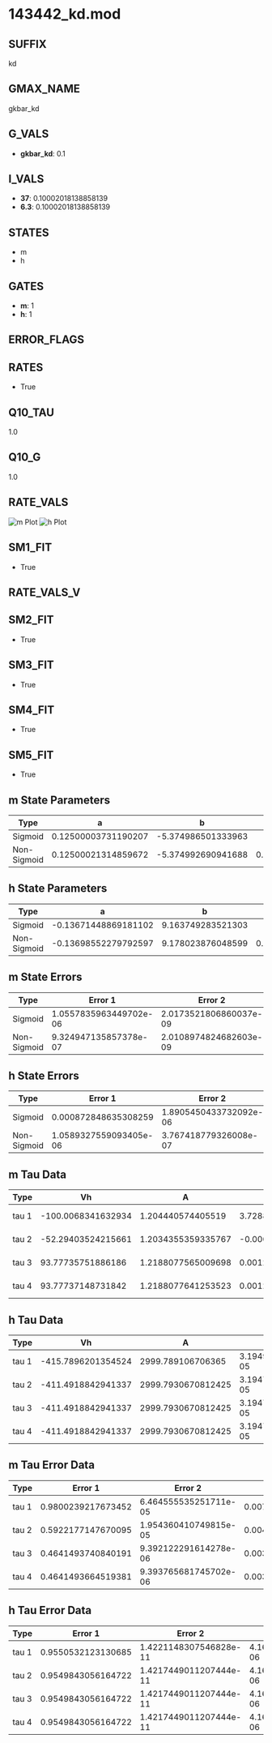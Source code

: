 # 143442_kd.mod

## SUFFIX

kd

## GMAX_NAME

gkbar_kd

## G_VALS

- **gkbar_kd**: 0.1

## I_VALS

- **37**: 0.10002018138858139
- **6.3**: 0.10002018138858139

## STATES

- m
- h

## GATES

- **m**: 1
- **h**: 1

## ERROR_FLAGS


## RATES

- True

## Q10_TAU

1.0

## Q10_G

1.0

## RATE_VALS

![m Plot](/Users/pbozelos/Dropbox/icg-Chai-Panos/supermodels/output_markdown_files/K/143442_kd.mod/images/m.png)
![h Plot](/Users/pbozelos/Dropbox/icg-Chai-Panos/supermodels/output_markdown_files/K/143442_kd.mod/images/h.png)

## SM1_FIT

- True

## RATE_VALS_V

## SM2_FIT

- True

## SM3_FIT

- True

## SM4_FIT

- True

## SM5_FIT

- True

## m State Parameters

| Type | a | b | c | d |
| --- | --- | --- | --- | --- |
| Sigmoid | 0.12500003731190207 | -5.374986501333963 |
| Non-Sigmoid | 0.12500021314859672 | -5.374992690941688 | 0.9999993483197455 | 5.582659936411115e-07 |

## h State Parameters

| Type | a | b | c | d |
| --- | --- | --- | --- | --- |
| Sigmoid | -0.13671448869181102 | 9.163749283521303 |
| Non-Sigmoid | -0.13698552279792597 | 9.178023876048599 | 0.9985093075885075 | -7.363565693732549e-08 |

## m State Errors

| Type | Error 1 | Error 2 | Error 3 |
| --- | --- | --- | --- |
| Sigmoid | 1.0557835963449702e-06 | 2.0173521806860037e-09 | 5.740335628359147e-07 |
| Non-Sigmoid | 9.324947135857378e-07 | 2.0108974824682603e-09 | 5.070009276696288e-07 |

## h State Errors

| Type | Error 1 | Error 2 | Error 3 |
| --- | --- | --- | --- |
| Sigmoid | 0.000872848635308259 | 1.8905450433732092e-06 | 0.0007526356502833272 |
| Non-Sigmoid | 1.0589327559093405e-06 | 3.767418779326008e-07 | 9.130913552596364e-07 |

## m Tau Data

| Type | Vh | A | b1 | b2 | c1 | c2 | d1 | d2 | e1 | e2 |
| --- | --- | --- | --- | --- | --- | --- | --- | --- | --- | --- |
| tau 1 | -100.0068341632934 | 1.204440574405519 | 3.72880194973482e-05 | -3.731837023665758e-05 |
| tau 2 | -52.29403524215661 | 1.2034355359335767 | -0.00023495901923936317 | 2.3514557724382274e-05 | 0.00023158705600785165 | 1.2444632981851123e-05 |
| tau 3 | 93.77735751886186 | 1.2188077565009698 | 0.0012008779243904326 | -3.9252870532278766e-05 | -2.2647943929936074e-07 | 0.0009042488160352921 | -6.0709403388850295e-05 | -3.28857782615407e-07 |
| tau 4 | 93.77737148731842 | 1.2188077641253523 | 0.0012008778387376776 | -3.925286991209297e-05 | -2.2647944327157953e-07 | 2.82542379629876e-15 | 0.0009042489623318128 | -6.070940438115565e-05 | -3.288577767835837e-07 | -3.4606721988073984e-15 |

## h Tau Data

| Type | Vh | A | b1 | b2 | c1 | c2 | d1 | d2 | e1 | e2 |
| --- | --- | --- | --- | --- | --- | --- | --- | --- | --- | --- |
| tau 1 | -415.7896201354524 | 2999.789106706365 | 3.19495709353662e-05 | 3.115399794441397e-05 |
| tau 2 | -411.4918842941337 | 2999.7930670812425 | 3.194729507388074e-05 | -1.4109682324438422e-10 | 3.1155077619332744e-05 | -1.2941433718513808e-10 |
| tau 3 | -411.4918842941337 | 2999.7930670812425 | 3.194729507388074e-05 | -1.4109682324438422e-10 | 0.0 | 3.1155077619332744e-05 | -1.2941433718513808e-10 | 0.0 |
| tau 4 | -411.4918842941337 | 2999.7930670812425 | 3.194729507388074e-05 | -1.4109682324438422e-10 | 0.0 | 0.0 | 3.1155077619332744e-05 | -1.2941433718513808e-10 | 0.0 | 0.0 |

## m Tau Error Data

| Type | Error 1 | Error 2 | Error 3 |
| --- | --- | --- | --- |
| tau 1 | 0.9800239217673452 | 6.464555535251711e-05 | 0.007925007322120751 |
| tau 2 | 0.5922177147670095 | 1.954360410749815e-05 | 0.004788995065910596 |
| tau 3 | 0.4641493740840191 | 9.392122291614278e-06 | 0.0037533646949557357 |
| tau 4 | 0.4641493664519381 | 9.393765681745702e-06 | 0.0037533646332385696 |

## h Tau Error Data

| Type | Error 1 | Error 2 | Error 3 |
| --- | --- | --- | --- |
| tau 1 | 0.9550532123130685 | 1.4221148307546828e-11 | 4.166608759384305e-06 |
| tau 2 | 0.9549843056164722 | 1.4217449011207444e-11 | 4.166308140275425e-06 |
| tau 3 | 0.9549843056164722 | 1.4217449011207444e-11 | 4.166308140275425e-06 |
| tau 4 | 0.9549843056164722 | 1.4217449011207444e-11 | 4.166308140275425e-06 |

